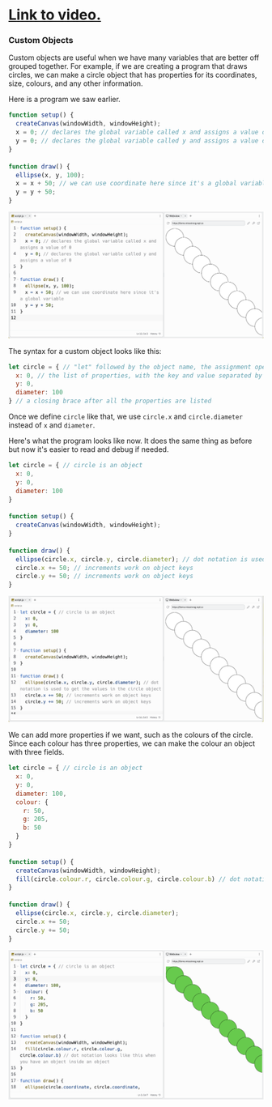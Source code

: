 # [Link to video.](https://www.youtube.com/watch?v=u9ltkbMLepM&list=PLVD25niNi0Bmz_QDPAm_KPNxGRWDfVZnO)

### Custom Objects

Custom objects are useful when we have many variables that are better off grouped together. For example, if we are creating a program that draws circles, we can make a circle object that has properties for its coordinates, size, colours, and any other information.

Here is a program we saw earlier.

```js
function setup() {
  createCanvas(windowWidth, windowHeight);
  x = 0; // declares the global variable called x and assigns a value of 0
  y = 0; // declares the global variable called y and assigns a value of 0
}

function draw() {
  ellipse(x, y, 100); 
  x = x + 50; // we can use coordinate here since it's a global variable
  y = y + 50;
}
```

![](../../Images/Coordinate0.png) 

The syntax for a custom object looks like this:

```js
let circle = { // "let" followed by the object name, the assignment operator, and an opening brace
  x: 0, // the list of properties, with the key and value separated by a colon
  y: 0,
  diameter: 100 
} // a closing brace after all the properties are listed
```

Once we define `circle` like that, we use `circle.x` and `circle.diameter` instead of `x` and `diameter`.

Here's what the program looks like now. It does the same thing as before but now it's easier to read and debug if needed.

```js
let circle = { // circle is an object 
  x: 0,
  y: 0,
  diameter: 100
}

function setup() {
  createCanvas(windowWidth, windowHeight);
}
  
function draw() {
  ellipse(circle.x, circle.y, circle.diameter); // dot notation is used to get the values in the circle object
  circle.x += 50; // increments work on object keys
  circle.y += 50; // increments work on object keys
}
```

![](../../Images/Object1.png)

We can add more properties if we want, such as the colours of the circle. Since each colour has three properties, we can make the colour an object with three fields. 

```js
let circle = { // circle is an object 
  x: 0,
  y: 0,
  diameter: 100,
  colour: {
    r: 50,
    g: 205,
    b: 50
  }
}

function setup() {
  createCanvas(windowWidth, windowHeight);
  fill(circle.colour.r, circle.colour.g, circle.colour.b) // dot notation looks like this when you have an object inside an object
}
  
function draw() {
  ellipse(circle.x, circle.y, circle.diameter); 
  circle.x += 50; 
  circle.y += 50; 
}
```

![](../../Images/Object__2.png)
